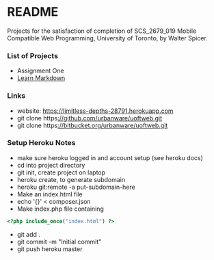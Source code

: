 # README #

Projects for the satisfaction of completion of SCS_2679_019 Mobile Compatible Web Programming, University of Toronto, by Walter Spicer. 

### List of Projects ###

* Assignment One
* [Learn Markdown](https://bitbucket.org/tutorials/markdowndemo)

### Links ###

* website: https://limitless-depths-28791.herokuapp.com
* git clone https[://github.com/urbanware/uoftweb.git]() 
* git clone https[://bitbucket.org/urbanware/uoftweb.git]()

### Setup Heroku Notes ###

* make sure heroku logged in and account setup (see heroku docs)
* cd into project directory
* git init, create project on laptop
* heroku create, to generate subdomain
* heroku git:remote -a put-subdomain-here
* Make an index.html file
* echo '{}' < composer.json
* Make index.php file containing 
```php
<?php include_once("index.html") ?>
```
* git add . 
* git commit -m "Initial commit"
* git push heroku master
